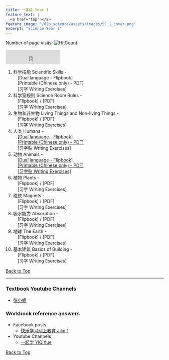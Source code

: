 ```yaml
---
title: 一年级 Year 1 
feature_text: |
  <a href="top"></a>
feature_image: "/dlp_science/assets/images/SC_1_cover.png"
excerpt: "Science Year 1"
---
```

Number of page visits: ![HitCount](https://hits.dwyl.com/multilingual-malaysian/dlp_science.svg?style=flat-square)
<iframe src="https://www.facebook.com/plugins/like.php?href=https%3A%2F%2Fmultilingual-malaysian.github.io%2Fdlp_science%2Fyear1%2F&width=174&layout=button_count&action=like&size=large&share=true&height=46&appId" width="174" height="46" style="border:none;overflow:hidden" scrolling="no" frameborder="0" allowfullscreen="true" allow="autoplay; clipboard-write; encrypted-media; picture-in-picture; web-share"></iframe>

1. 科学技能 Scientific Skills - <br />
   &emsp;[Dual language - Flipbook] <br />
   &emsp;[Printable (Chinese only) - PDF]<br />
   &emsp;[习字 Writing Exercises]
2. 科学室规则 Science Room Rules - <br />
   &emsp;[Flipbook] / [PDF]<br />
   &emsp;[习字 Writing Exercises]
3. 生物和非生物 Living Things and Non-living Things - <br />
   &emsp;[Flipbook] / [PDF]<br />
   &emsp;[习字 Writing Exercises]
4. 人类 Humans - <br />
   &emsp;<a href="https://online.fliphtml5.com/pjnuy/owtu/" target="_blank">[Dual language - Flipbook]</a> <br />
   &emsp;<a href="/dlp_science/doc/year1/sc_year1_chapter4_chinese.pdf" target="_blank">[Printable (Chinese only) - PDF]</a><br />
   &emsp;[习字贴 Writing Exercises]
5. 动物 Animals - <br />
   &emsp;<a href="https://online.fliphtml5.com/pjnuy/pewv/" target="_blank">[Dual language - Flipbook]</a> <br />
   &emsp;<a href="/dlp_science/doc/year1/sc_year1_chapter5_chinese.pdf" target="_blank">[Printable (Chinese only) - PDF]</a><br />
   &emsp;<a href="/dlp_science/doc/year1/sc_year1_chapter5_writing.pdf" target="_blank">[习字贴 Writing Exercises]</a>
6. 植物 Plants - <br />
   &emsp;[Flipbook] / [PDF]<br />
   &emsp;[习字 Writing Exercises]
7. 磁铁 Magnets - <br />
   &emsp;[Flipbook] / [PDF]<br />
   &emsp;[习字 Writing Exercises]
8. 吸水能力 Absorption - <br />
   &emsp;[Flipbook] / [PDF]<br />
   &emsp;[习字 Writing Exercises]
9. 地球 The Earth - <br />
   &emsp;[Flipbook] / [PDF]<br />
   &emsp;[习字 Writing Exercises]
10. 基本建筑 Basics of Building - <br />
   &emsp;[Flipbook] / [PDF]<br />
   &emsp;[习字 Writing Exercises]
   
[Back to Top](#top)

----
### Textbook Youtube Channels<a name="videos"></a>
- [张小婷](https://www.youtube.com/channel/UC6hPxFH8ofK_iQTc7LYwb6w/videos)


### Workbook reference answers<a name="workbook"></a>
- Facebook posts
  - [快乐学习网上教育 Jilid 1](https://www.facebook.com/102603841643062/posts/142725344297578)
- Youtube Channels
  - [一起学 YiQiXue](https://youtube.com/playlist?list=PLQyq8ZxexxEzjW6LbD7b5r9DSNNMW0aj2)


[Back to Top](#top)
